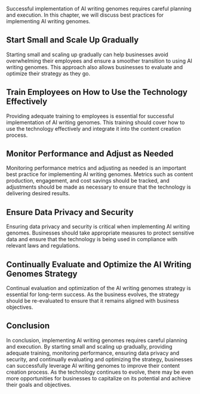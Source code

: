
Successful implementation of AI writing genomes requires careful planning and execution. In this chapter, we will discuss best practices for implementing AI writing genomes.

Start Small and Scale Up Gradually
----------------------------------

Starting small and scaling up gradually can help businesses avoid overwhelming their employees and ensure a smoother transition to using AI writing genomes. This approach also allows businesses to evaluate and optimize their strategy as they go.

Train Employees on How to Use the Technology Effectively
--------------------------------------------------------

Providing adequate training to employees is essential for successful implementation of AI writing genomes. This training should cover how to use the technology effectively and integrate it into the content creation process.

Monitor Performance and Adjust as Needed
----------------------------------------

Monitoring performance metrics and adjusting as needed is an important best practice for implementing AI writing genomes. Metrics such as content production, engagement, and cost savings should be tracked, and adjustments should be made as necessary to ensure that the technology is delivering desired results.

Ensure Data Privacy and Security
--------------------------------

Ensuring data privacy and security is critical when implementing AI writing genomes. Businesses should take appropriate measures to protect sensitive data and ensure that the technology is being used in compliance with relevant laws and regulations.

Continually Evaluate and Optimize the AI Writing Genomes Strategy
-----------------------------------------------------------------

Continual evaluation and optimization of the AI writing genomes strategy is essential for long-term success. As the business evolves, the strategy should be re-evaluated to ensure that it remains aligned with business objectives.

Conclusion
----------

In conclusion, implementing AI writing genomes requires careful planning and execution. By starting small and scaling up gradually, providing adequate training, monitoring performance, ensuring data privacy and security, and continually evaluating and optimizing the strategy, businesses can successfully leverage AI writing genomes to improve their content creation process. As the technology continues to evolve, there may be even more opportunities for businesses to capitalize on its potential and achieve their goals and objectives.
